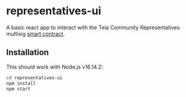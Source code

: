 # representatives-ui

A basic react app to interact with the Teia Community Representatives multisig [smart contract](https://github.com/teia-community/teia-smart-contracts/blob/main/python/contracts/representatives.py).

## Installation

This should work with Node.js v16.14.2:

```bash
cd representatives-ui
npm install
npm start
```
